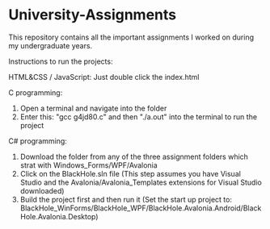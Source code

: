 # University-Assignments
This repository contains all the important assignments I worked on during my undergraduate years.

Instructions to run the projects:

HTML&CSS / JavaScript: Just double click the index.html
  
C programming:
  1. Open a terminal and navigate into the folder
  2. Enter this: "gcc g4jd80.c" and then "./a.out" into the terminal to run the project

C# programming:
  1. Download the folder from any of the three assignment folders which strat with Windows_Forms/WPF/Avalonia
  2. Click on the BlackHole.sln file (This step assumes you have Visual Studio and the Avalonia/Avalonia_Templates extensions for Visual Studio downloaded)
  3. Build the project first and then run it (Set the start up project to: BlackHole_WinForms/BlackHole_WPF/BlackHole.Avalonia.Android/BlackHole.Avalonia.Desktop)
